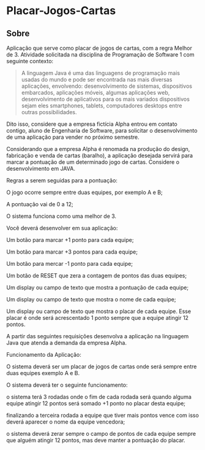 # Placar-Jogos-Cartas
## Sobre
  Aplicação que serve como placar de jogos de cartas, com a regra Melhor de 3. Atividade solicitada na disciplina de Programação de Software 1 com seguinte contexto:
>A linguagem Java é uma das linguagens de programação mais usadas do mundo e pode ser encontrada nas mais diversas aplicações, envolvendo: desenvolvimento de sistemas, dispositivos embarcados, aplicações móveis, algumas aplicações web, desenvolvimento de aplicativos para os mais variados dispositivos sejam eles smartphones, tablets, computadores desktops entre outras possibilidades. 

 

Dito isso, considere que a empresa fictícia Alpha entrou em contato contigo, aluno de Engenharia de Software, para solicitar o desenvolvimento de uma aplicação para vender no próximo semestre.  

 

Considerando que a empresa Alpha é renomada na produção do design, fabricação e venda de cartas (baralho), a aplicação desejada servirá para marcar a pontuação de um determinado jogo de cartas. Considere o desenvolvimento em JAVA. 

 

Regras a serem seguidas para a pontuação: 

 

O jogo ocorre sempre entre duas equipes, por exemplo A e B;  

A pontuação vai de 0 a 12; 

O sistema funciona como uma melhor de 3. 

 

Você deverá desenvolver em sua aplicação: 

Um botão para marcar +1 ponto para cada equipe; 

Um botão para marcar +3 pontos para cada equipe; 

Um botão para mercar -1 ponto para cada equipe; 

Um botão de RESET que zera a contagem de pontos das duas equipes; 

Um display ou campo de texto que mostra a pontuação de cada equipe; 

Um display ou campo de texto que mostra o nome de cada equipe; 

Um display ou campo de texto que mostra o placar de cada equipe. Esse placar é onde será acrescentado 1 ponto sempre que a equipe atingir 12 pontos. 

 

A partir das seguintes requisições desenvolva a aplicação na linguagem Java que atenda a demanda da empresa Alpha.  

 

Funcionamento da Aplicação: 

O sistema deverá ser um placar de jogos de cartas onde será sempre entre duas equipes exemplo A e B. 

O sistema deverá ter o seguinte funcionamento: 

o sistema terá 3 rodadas onde o fim de cada rodada será quando alguma equipe atingir 12 pontos será somado +1 ponto no placar desta equipe; 

finalizando a terceira rodada a equipe que tiver mais pontos vence com isso deverá aparecer o nome da equipe vencedora; 

o sistema deverá zerar sempre o campo de pontos de cada equipe sempre que alguém atingir 12 pontos, mas deve manter a pontuação do placar. 

